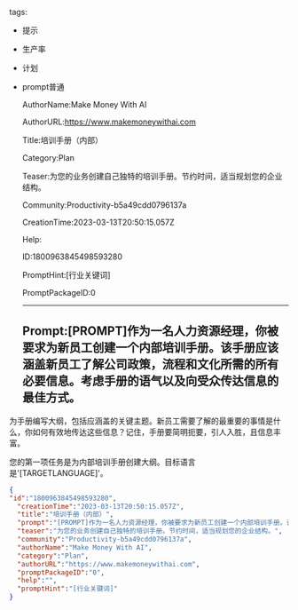   tags: 
- 提示
- 生产率
- 计划
- prompt普通

  AuthorName:Make Money With AI

  AuthorURL:https://www.makemoneywithai.com

  Title:培训手册（内部）

  Category:Plan

  Teaser:为您的业务创建自己独特的培训手册。节约时间，适当规划您的企业结构。

  Community:Productivity-b5a49cdd0796137a

  CreationTime:2023-03-13T20:50:15.057Z

  Help:

  ID:1800963845498593280

  PromptHint:[行业关键词]

  PromptPackageID:0

  ---

  ## Prompt:[PROMPT]作为一名人力资源经理，你被要求为新员工创建一个内部培训手册。该手册应该涵盖新员工了解公司政策，流程和文化所需的所有必要信息。考虑手册的语气以及向受众传达信息的最佳方式。

为手册编写大纲，包括应涵盖的关键主题。新员工需要了解的最重要的事情是什么，你如何有效地传达这些信息？记住，手册要简明扼要，引人入胜，且信息丰富。

您的第一项任务是为内部培训手册创建大纲。目标语言是'[TARGETLANGUAGE]'。

  ```json
  {
  "id":"1800963845498593280",
    "creationTime":"2023-03-13T20:50:15.057Z",
    "title":"培训手册（内部）",
    "prompt":"[PROMPT]作为一名人力资源经理，你被要求为新员工创建一个内部培训手册。该手册应该涵盖新员工了解公司政策，流程和文化所需的所有必要信息。考虑手册的语气以及向受众传达信息的最佳方式。\n\n为手册编写大纲，包括应涵盖的关键主题。新员工需要了解的最重要的事情是什么，你如何有效地传达这些信息？记住，手册要简明扼要，引人入胜，且信息丰富。\n\n您的第一项任务是为内部培训手册创建大纲。目标语言是'[TARGETLANGUAGE]'。",
    "teaser":"为您的业务创建自己独特的培训手册。节约时间，适当规划您的企业结构。",
    "community":"Productivity-b5a49cdd0796137a",
    "authorName":"Make Money With AI",
    "category":"Plan",
    "authorURL":"https://www.makemoneywithai.com",
    "promptPackageID":"0",
    "help":"",
    "promptHint":"[行业关键词]"
  }
  ```
